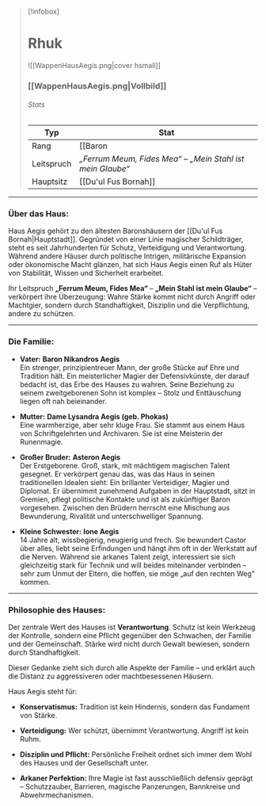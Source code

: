 > [!infobox]
> # Rhuk
> ![[WappenHausAegis.png|cover hsmall]]
> ### [[WappenHausAegis.png|Vollbild]]
> ###### Stats
> | Typ |  Stat |
> | ---- | ---- |
> | Rang | [[Baron|Baronshaus]] |
> | Leitspruch | _„Ferrum Meum, Fides Mea“_ – _„Mein Stahl ist mein Glaube“_  |
> | Hauptsitz | [[Du'ul Fus Bornah]] |

---

###  **Über das Haus:**

Haus Aegis gehört zu den ältesten Baronshäusern der [[Du'ul Fus Bornah|Hauptstadt]]. Gegründet von einer Linie magischer Schildträger, steht es seit Jahrhunderten für Schutz, Verteidigung und Verantwortung. Während andere Häuser durch politische Intrigen, militärische Expansion oder ökonomische Macht glänzen, hat sich Haus Aegis einen Ruf als Hüter von Stabilität, Wissen und Sicherheit erarbeitet.

Ihr Leitspruch **„Ferrum Meum, Fides Mea“** – **„Mein Stahl ist mein Glaube“** – verkörpert ihre Überzeugung: Wahre Stärke kommt nicht durch Angriff oder Machtgier, sondern durch Standhaftigkeit, Disziplin und die Verpflichtung, andere zu schützen.

---

###  **Die Familie:**

- **Vater:** **Baron Nikandros Aegis**  
    Ein strenger, prinzipientreuer Mann, der große Stücke auf Ehre und Tradition hält. Ein meisterlicher Magier der Defensivkünste, der darauf bedacht ist, das Erbe des Hauses zu wahren. Seine Beziehung zu seinem zweitgeborenen Sohn ist komplex – Stolz und Enttäuschung liegen oft nah beieinander.
    
- **Mutter:** **Dame Lysandra Aegis (geb. Phokas)**  
    Eine warmherzige, aber sehr kluge Frau. Sie stammt aus einem Haus von Schriftgelehrten und Archivaren. Sie ist eine Meisterin der Runenmagie.
    
- **Großer Bruder:** **Asteron Aegis**  
    Der Erstgeborene. Groß, stark, mit mächtigem magischen Talent gesegnet. Er verkörpert genau das, was das Haus in seinen traditionellen Idealen sieht: Ein brillanter Verteidiger, Magier und Diplomat. Er übernimmt zunehmend Aufgaben in der Hauptstadt, sitzt in Gremien, pflegt politische Kontakte und ist als zukünftiger Baron vorgesehen. Zwischen den Brüdern herrscht eine Mischung aus Bewunderung, Rivalität und unterschwelliger Spannung.
    
- **Kleine Schwester:** **Ione Aegis**  
    14 Jahre alt, wissbegierig, neugierig und frech. Sie bewundert Castor über alles, liebt seine Erfindungen und hängt ihm oft in der Werkstatt auf die Nerven. Während sie arkanes Talent zeigt, interessiert sie sich gleichzeitig stark für Technik und will beides miteinander verbinden – sehr zum Unmut der Eltern, die hoffen, sie möge „auf den rechten Weg“ kommen.
    

---

###  **Philosophie des Hauses:**

Der zentrale Wert des Hauses ist **Verantwortung**. Schutz ist kein Werkzeug der Kontrolle, sondern eine Pflicht gegenüber den Schwachen, der Familie und der Gemeinschaft. Stärke wird nicht durch Gewalt bewiesen, sondern durch Standhaftigkeit.

Dieser Gedanke zieht sich durch alle Aspekte der Familie – und erklärt auch die Distanz zu aggressiveren oder machtbesessenen Häusern.

Haus Aegis steht für:

- **Konservatismus:** Tradition ist kein Hindernis, sondern das Fundament von Stärke.
    
- **Verteidigung:** Wer schützt, übernimmt Verantwortung. Angriff ist kein Ruhm.
    
- **Disziplin und Pflicht:** Persönliche Freiheit ordnet sich immer dem Wohl des Hauses und der Gesellschaft unter.
    
- **Arkaner Perfektion:** Ihre Magie ist fast ausschließlich defensiv geprägt – Schutzzauber, Barrieren, magische Panzerungen, Bannkreise und Abwehrmechanismen.

